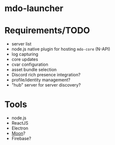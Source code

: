 # mdo-launcher

# Requirements/TODO
- server list
- node.js native plugin for hosting `mdo-core` (N-API)
- log capturing
- core updates
- cvar configuration
- asset bundle selection
- Discord rich presence integration?
- profile/identity management?
- "hub" server for server discovery?

# Tools
- node.js
- ReactJS
- Electron
- [Moon](https://moonjs.org/)?
- Firebase?
